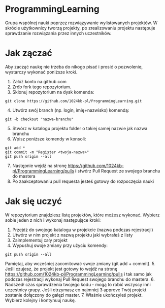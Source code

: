 # ProgrammingLearning
Grupa wspólnej nauki poprzez rozwiązywanie wylistowanych projektów. W skrócie użytkownicy tworzą projekty, po zrealizowaniu projektu następuje sprawdzanie rozwiązania przez innych uczestników.

# Jak zączać
Aby zacząć naukę nie trzeba do nikogo pisać i prosić o pozwolenie, wystarczy wykonać poniższe kroki.

1. Załóż konto na github.com
2. Zrób fork tego repozytorium.
3. Sklonuj repozytorium na dysk komenda:
```
git clone https://github.com/1024kb-pl/ProgrammingLearning.git
```
4. Utwórz swój branch (np. login, imię+nazwisko) komendą:
```
git -b checkout "nazwa-branchu"
```
5. Stwórz w katalogu projektu folder o takiej samej nazwie jak nazwa branchu
6. Wpisz poniższe komendy w konsoli:
```
git add *
git commit -m "Register <twoja-nazwa>"
git push origin --all
```
7. Następnie wejdź na stronę https://github.com/1024kb-pl/ProgrammingLearning/pulls i stwórz Pull Request ze swojego branchu do mastera
8. Po zaakceptowaniu pull requesta jesteś gotowy do rozpoczęcia nauki

# Jak się uczyć
W repozytorium znajdziesz listę projektów, które możesz wykonać. Wybierz sobie jeden z nich i wykonaj następujące kroki:

1. Przejdź do swojego katalogu w projekcie (nazwa podczas rejestracji)
2. Utwórz w nim projekt z nazwą projektu jaki wybrałeś z listy
3. Zaimplementuj cały projekt
4. Wypushuj swoje zmiany przy użyciu komendy:
```
git push origin --all
```
Pamiętaj, aby wcześniej zacomitować swoje zmiany (git add + commit).
5. Jeśli czujesz, że projekt jest gotowy to wejdź na stronę https://github.com/1024kb-pl/ProgrammingLearning/pulls i tak samo jak podczas rejestracji wykonaj Pull Request swojego branchu do mastera.
6. Nadszedł czas sprawdzenia twojego kodu - mogą to robić wszyscy inni uczestnicy grupy. Jeśli otrzymasz co najmniej 3 approve Twój projekt zostanie dołączony do gałęzi master.
7. Właśnie ukończyłeś projekt. Wybierz kolejny i kontynuuj naukę.
